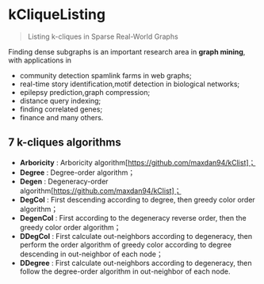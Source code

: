 # kCliqueListing
> Listing k-cliques in Sparse Real-World Graphs


Finding dense subgraphs is an important research area in **graph mining**, with applications in
  * community detection spamlink farms in web graphs;
  * real-time story identification,motif detection in biological networks;
  * epilepsy prediction,graph compression;
  * distance query indexing;
  * finding correlated genes; 
  * finance and many others.

## 7 **k-cliques** algorithms
- **Arboricity** : Arboricity algorithm[https://github.com/maxdan94/kClist]；
- **Degree**     : Degree-order algorithm；
- **Degen**      : Degeneracy-order algorithm[https://github.com/maxdan94/kClist]；
- **DegCol**     : First descending according to degree, then greedy color order algorithm；
- **DegenCol**   : First according to the degeneracy reverse order, then the greedy color order algorithm；
- **DDegCol**    : First calculate out-neighbors according to degeneracy, then perform the order algorithm of greedy color according to degree descending in out-neighbor of each node；
- **DDegree**    : First calculate out-neighbors according to degeneracy, then follow the degree-order algorithm in out-neighbor of each node.
